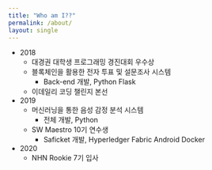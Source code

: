 ```yaml
---
title: "Who am I??"
permalink: /about/
layout: single
---
```


* 2018
  * 대경권 대학생 프로그래밍 경진대회 우수상
  * 블록체인을 활용한 전자 투표 및 설문조사 시스템
    * Back-end 개발, Python Flask
  * 이데일리 코딩 챌린지 본선
* 2019
  * 머신러닝을 통한 음성 감정 분석 시스템
    * 전체 개발, Python
  * SW Maestro 10기 연수생
    * Saficket 개발, Hyperledger Fabric Android Docker
* 2020
  * NHN Rookie 7기 입사